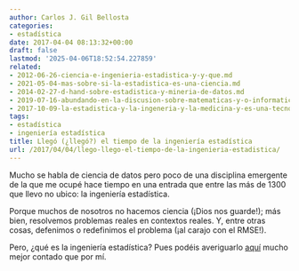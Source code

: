 ```yaml
---
author: Carlos J. Gil Bellosta
categories:
- estadística
date: 2017-04-04 08:13:32+00:00
draft: false
lastmod: '2025-04-06T18:52:54.227859'
related:
- 2012-06-26-ciencia-e-ingenieria-estadistica-y-y-que.md
- 2021-05-04-mas-sobre-si-la-estadistica-es-una-ciencia.md
- 2014-02-27-d-hand-sobre-estadistica-y-mineria-de-datos.md
- 2019-07-16-abundando-en-la-discusion-sobre-matematicas-y-o-informatica.md
- 2017-10-09-la-estadistica-y-la-ingeneria-y-la-medicina-y-es-una-tecnologia.md
tags:
- estadística
- ingeniería estadística
title: Llegó (¿llegó?) el tiempo de la ingeniería estadística
url: /2017/04/04/llego-llego-el-tiempo-de-la-ingenieria-estadistica/
---
```


Mucho se habla de ciencia de datos pero poco de una disciplina emergente de la que me ocupé hace tiempo en una entrada que entre las más de 1300 que llevo no ubico: la ingeniería estadística.

Porque muchos de nosotros no hacemos ciencia (¡Dios nos guarde!); más bien, resolvemos problemas reales en contextos reales. Y, entre otras cosas, defenimos o redefinimos el problema (¡al carajo con el RMSE!).

Pero, ¿qué es la ingeniería estadística? Pues podéis averiguarlo [aquí](https://arxiv.org/pdf/1511.06013.pdf) mucho mejor contado que por mí.